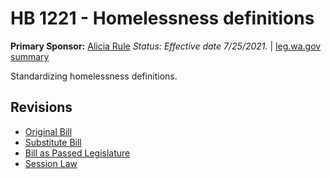 # HB 1221 - Homelessness definitions
**Primary Sponsor:** [Alicia Rule](/person/leg/alicia.rule.md)
*Status: Effective date 7/25/2021.* | [leg.wa.gov summary](https://app.leg.wa.gov/billsummary?BillNumber=1221&Year=2021)

Standardizing homelessness definitions.

## Revisions
* [Original Bill](1/)
* [Substitute Bill](S/)
* [Bill as Passed Legislature](S.PL/)
* [Session Law](S.SL/)